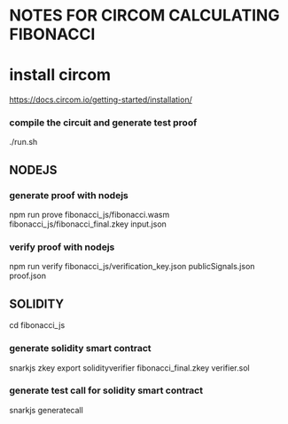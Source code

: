
# NOTES FOR CIRCOM CALCULATING FIBONACCI

# install circom
https://docs.circom.io/getting-started/installation/ 

### compile the circuit and generate test proof
./run.sh

## NODEJS
### generate proof with nodejs
npm run prove fibonacci_js/fibonacci.wasm fibonacci_js/fibonacci_final.zkey input.json

### verify proof with nodejs
npm run verify fibonacci_js/verification_key.json publicSignals.json proof.json

## SOLIDITY
cd fibonacci_js

### generate solidity smart contract
snarkjs zkey export solidityverifier fibonacci_final.zkey verifier.sol

### generate test call for solidity smart contract
snarkjs generatecall
